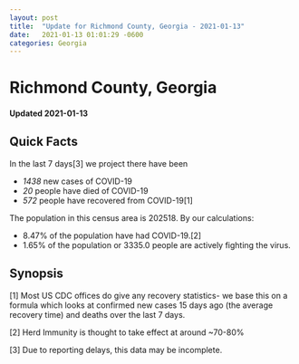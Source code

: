 ```yaml
---
layout: post
title:  "Update for Richmond County, Georgia - 2021-01-13"
date:   2021-01-13 01:01:29 -0600
categories: Georgia
---
```


# Richmond County, Georgia
#### Updated 2021-01-13

## Quick Facts

In the last 7 days[3] we project there have been
- *1438* new cases of COVID-19
- *20* people have died of COVID-19
- *572* people have recovered from COVID-19[1]

The population in this census area is 202518. By our calculations:
- 8.47% of the population have had COVID-19.[2]
- 1.65% of the population or 3335.0 people are actively fighting the virus.

## Synopsis




[1] Most US CDC offices do give any recovery statistics- we base this on a formula which looks at confirmed new cases
15 days ago (the average recovery time) and deaths over the last 7 days.

[2] Herd Immunity is thought to take effect at around ~70-80%

[3] Due to reporting delays, this data may be incomplete.
 
    